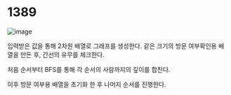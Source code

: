 <h1>1389</h1>

![image](https://user-images.githubusercontent.com/65153512/126024673-9676d29b-0c9d-40c6-a9c6-7b3dddab4a49.png)

입력받은 값을 통해 2차원 배열로 그래프를 생성한다.
같은 크기의 방문 여부확인용 배열을 만든 후, 간선의 유무를 체크한다.

처음 순서부터 BFS를 통해 각 순서의 사람까지의 깊이를 합친다.

이후 방문 여부용 배열을 초기화 한 후 나머지 순서를 진행한다.